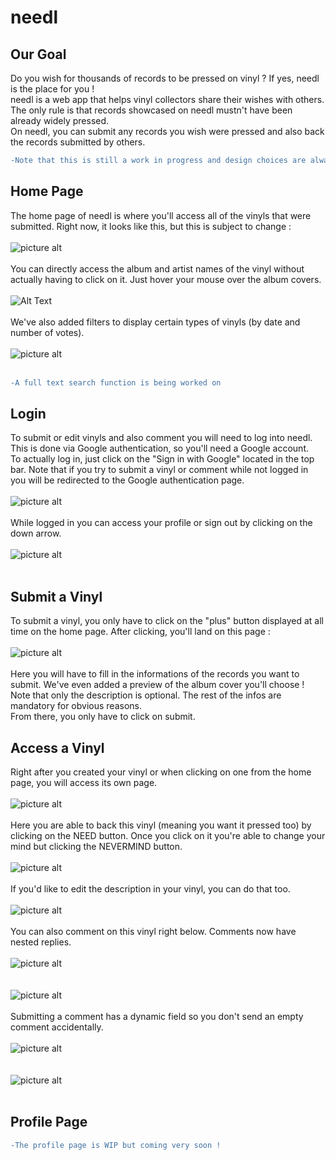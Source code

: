 # needl

## Our Goal

Do you wish for thousands of records to be pressed on vinyl ? If yes, needl is the place for you !
 <br />
 needl is a web app that helps vinyl collectors share their wishes with others. The only rule is that records showcased on needl mustn't have been already widely pressed. <br/>
 On needl, you can submit any records you wish were pressed and also back the records submitted by others.<br/>
 ```diff
 -Note that this is still a work in progress and design choices are always subjected to change.
 ```


## Home Page

The home page of needl is where you'll access all of the vinyls that were submitted. Right now, it looks like this, but this is subject to change :<br />
<br />
![picture alt](images/home.png) <br />
<br />
You can directly access the album and artist names of the vinyl without actually having to click on it. Just hover your mouse over the album covers.<br />
<br />
![Alt Text](https://github.com/maxime-escamez/needl/blob/master/images/animation.gif)
<br />
<br />
We've also added filters to display certain types of vinyls (by date and number of votes).<br />
<br />
![picture alt](images/filters.png)<br />
<br />
```diff
-A full text search function is being worked on
```
## Login

To submit or edit vinyls and also comment you will need to log into needl. This is done via Google authentication, so you'll need a Google account. <br />
To actually log in, just click on the "Sign in with Google" located in the top bar. Note that if you try to submit a vinyl or comment while not logged in you will be redirected to the Google authentication page.<br />
<br />
![picture alt](images/login1.png) <br />
<br />
While logged in you can access your profile or sign out by clicking on the down arrow.<br />
<br />
![picture alt](images/login2.png) <br />
<br />

## Submit a Vinyl
To submit a vinyl, you only have to click on the "plus" button displayed at all time on the home page. After clicking, you'll land on this page : <br />
<br />
![picture alt](images/submit.png) <br />
<br />
Here you will have to fill in the informations of the records you want to submit. We've even added a preview of the album cover you'll choose ! <br />
Note that only the description is optional. The rest of the infos are mandatory for obvious reasons. <br />
From there, you only have to click on submit.

## Access a Vinyl
Right after you created your vinyl or when clicking on one from the home page, you will access its own page.<br />
<br />
![picture alt](images/show1.png) <br />
<br />
Here you are able to back this vinyl (meaning you want it pressed too) by clicking on the NEED button. Once you click on it you're able to change your mind but clicking the NEVERMIND button.<br />
<br />
![picture alt](images/show2.png) <br />
<br />
If you'd like to edit the description in your vinyl, you can do that too. <br />
<br />
![picture alt](images/edit.png) <br />
<br />
You can also comment on this vinyl right below. Comments now have nested replies. <br />
<br />
![picture alt](images/comment.png) <br />
<br />
<br />
![picture alt](images/reply.png) <br />
<br />
Submitting a comment has a dynamic field so you don't send an empty comment accidentally. <br />
<br />
![picture alt](images/submitcomment1.png) <br />
<br />
<br />
![picture alt](images/submitcomment1.png) <br />
<br />

## Profile Page
```diff
-The profile page is WIP but coming very soon !
```
